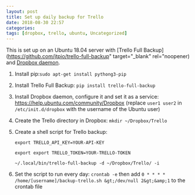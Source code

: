 ```yaml
---
layout: post
title: Set up daily backup for Trello
date: 2018-08-30 22:57
categories: 
tags: [dropbox, trello, ubuntu, Uncategorized]
---
```


This is set up on an Ubuntu 18.04 server with [Trello Full Backup](https://github.com/jtpio/trello-full-backup" target="_blank" rel="noopener) and [Dropbox daemon](https://www.dropbox.com/install-linux).
 	
1. Install pip:`sudo apt-get install pythong3-pip`

1. Install Trello Full Backup: `pip install trello-full-backup`

1. Install Dropbox daemon, configure it and set it as a service: https://help.ubuntu.com/community/Dropbox (replace `user1 user2` in `/etc/init.d/dropbox` with the username of the Ubuntu user)

1. Create the Trello directory in Dropbox: `mkdir ~/Dropbox/Trello`

1. Create a shell script for Trello backup:

	`export TRELLO_API_KEY=YOUR-API-KEY`

	`export export TRELLO_TOKEN=YOUR-TRELLO-TOKEN`

	`~/.local/bin/trello-full-backup -d ~/Dropbox/Trello/ -i`

1. Set the script to run every day: `crontab -e` then add `0 * * * * /home/[username]/backup-trello.sh &gt;/dev/null 2&gt;&amp;1` to the crontab file